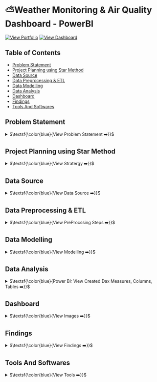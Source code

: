 # ⛅Weather Monitoring & Air Quality Dashboard - PowerBI

[![View Portfolio](https://img.shields.io/badge/View%20Portfolio-%23000000.svg?style=for-the-badge&logo=firefox&logoColor=#FF7139)](https://www.datascienceportfol.io/mohan_Srinivas)
[![View Dashboard](https://img.shields.io/badge/View%20Dashboard-%23000000.svg?style=for-the-badge&logo=Codeforces&logoColor=gold)](https://app.powerbi.com/view?r=eyJrIjoiMDMyZjU4NGMtMTFlMi00ZDBhLWIwNGEtODZkMWM2OTljNzE5IiwidCI6IjM3MzhkYjE5LTA4MzUtNDhmZS05MjhiLWMxZjI3ZmNkN2Y2NCJ9)

## Table of Contents
- [Problem Statement](#problem-statement)
- [Project Planning using Star Method](#project-planning-using-star-method)
- [Data Source](#data-source)
- [Data Preprocessing \& ETL](#data-preprocessing--etl)
- [Data Modelling](#data-modelling)
- [Data Analysis](#data-analysis)
- [Dashboard](#dashboard)
- [Findings](#findings)
- [Tools And Softwares](#tools-and-softwares)


## Problem Statement
<details>
<summary>
$\textsf{\color{blue}{View Problem Statement ➡️}}$
</summary><br>

Access to consolidated, accurate weather and air quality data is critical for urban residents, policy makers, and planners. However, this information is often fragmented across sources, lacks actionable health context, and is not available in an interactive, real-time analytics dashboard.
- **The Problem:**
How can diverse weather and AQI variables be synthesized into a unified dashboard for rapid decision-making, public awareness, and urban planning?
</details>


## Project Planning using Star Method
<details>
<summary>
$\textsf{\color{blue}{View Stratergy ➡️}}$
</summary><br>

- **Understand key KPIs:** Total Engagement, Views, Impressions, Click-Through Rate (CTR), and Engagement Rate.
- **Build hierarchical view:** Platform → Content Category → Post Type → Post-Level Details.
- **Enable drilldowns:** from a high-level overview → campaign analysis → regional performance → content-specific insights.
- **Design dashboards:** clear filters for platform, country, campaign, content type, and date range.

### 📝 S - Situation
- Agencies and urban stakeholders required live, context-rich weather and AQI insights for multiple Indian cities, but data was fragmented, non-intuitive, and lacked health-centric interpretations.

### 🎯 T - Task
- Design and deliver an interactive Power BI dashboard with multi-city weather reporting that provides real-time and forecasted weather and AQI metrics,  incorporates environmental health advisories, and leverages robust data modeling for high-fidelity analytics.

### ⚡ A - Action
- Imported weather and AQI data streams for cities like Bengaluru, Chennai, Hyderabad, Mumbai, Panaji, and Thiruvananthapuram.
- Cleaned, transformed, and Built a star schema data model with key relationships (city, date/time)
- Defined calculated columns for day names, daylight duration, formatting sunrise/sunset, and other contextual metrics.
- Built DAX measures for AQI status, suggestions, dynamic tile coloring, and weather summaries.
- Designed a modular dashboard: city selection, weather/AQI summary, forecast visualization, sunrise/sunset, rain probability, and data freshness.

### 🏆 R - Result
- Delivered a comprehensive, intuitive dashboard that informs users of weather trends, air quality conditions, and recommended actions.
- Enabled data-driven decisions for public advisories and event planning.
- The modular structure allows easy integration of new metrics, locations, or pollutant types.
</details>


## Data Source
<details>
<summary>
$\textsf{\color{blue}{View Data Source ➡️}}$
</summary><br>

>- **Datasource:** Weather API: JSON data fetched from [weatherapi.com](https://api.weatherapi.com/v1/forecast.json) for cities for **3 days** with **aqi**
>- Excel File (Bg_Img.xlsx): containing a table that maps weather conditions to background images.
>- Primary: Live weather and air quality APIs covering Indian metro cities
>- Metrics: Temperature, humidity, wind, pressure, visibility, UV index, precipitation, PM10, PM2.5, CO, SO2, O3, NO2, sunrise/sunset
</details>


## Data Preprocessing & ETL
<details>
<summary>
$\textsf{\color{blue}{View PreProcssing Steps ➡️}}$
</summary><br>

**Raw weather data was imported from the WeatherAPI into Power BI, and the following ETL process was executed in Power Query:**

#### 🗂 Master data Preparation 
1. Connected to the WeatherAPI JSON endpoint for each city.
2. Expanded nested JSON objects (location, current, forecast → day, astro, hour, condition, air_quality).
3. Applied appropriate data types to columns (e.g., type text for strings, Int64.Type for integers, type number for decimals, type datetime for timestamps).
4. Replaced // with https:// in the both forecast.hour and date Condition.Icon field to fix broken image URLs.
5. Combined individual city tables into a single Master table using Table.Combine for unified processing.
6. Created a Master table as the base for all further reference queries.

#### 🌞 Daily Forecast ETL
1. Referenced the Master table.
2. Removed unnecessary columns such as Hourly details and Current conditions.
3. Applied deduplication on {Location, ForecastDate} to ensure unique daily records per city.

#### ⏰ Hourly Forecast ETL
1. Referenced the Master table.
2. Expanded hourly forecast records (forecast.forecastday.hour).
3. Created separate Date and Hour columns by splitting the timestamp.
4. Removed duplicate/unnecessary columns not relevant to hourly analysis.

#### 🌍 Current Weather ETL
1. Referenced the Master table.
2. Removed forecast and hourly columns, retaining only current weather snapshot per city.
3. Cleaned nulls and ensured correct data types for numeric and text fields.

#### 🖼️ Dynamic Weather Changing Background
1. Loaded and transformed an Excel file (Bg_Img.xlsx), setting Weather and Bg columns as type text to map weather conditions to background images.
</details>


## Data Modelling
<details>
<summary>
$\textsf{\color{blue}{View Modelling ➡️}}$
</summary><br>

<img width="600" height="600" alt="Image" src="https://github.com/user-attachments/assets/baf7fcba-e41f-4376-ba34-5603da120728" /> <br> 
The data model in Power BI was designed to connect fact tables (live, daily, hourly) with supporting dimension and helper tables, enabling flexible and dynamic weather analysis.

- **Tables Used:**
  - **Current** (Fact Table) → Central table for live weather and air quality measures (temperature, humidity, pollutant levels) by city and timestamp.
  - **Forecast_Day** (Fact Table) → Day-level forecasted weather per city, including temperatures, rain chances, and astro data (sunrise/sunset).
  - **Forecast_Hour** (Fact Table) → Hour-level forecasted weather, enabling granular trend analysis and detailed visualizations.
  - **Master** (Fact Table) → Integrates metadata for multi-source refresh and time-point validation.
  - **Weather_Bg** (Dimension Table) → Maps weather conditions to dashboard backgrounds, ensuring visuals adapt dynamically to real conditions.
  - **Measuress** (Helper Table) →  A disconnected table created specifically to group and organize all DAX measures.
  - **City-specific tables** (Dimension Tables) → Extend easy multi-location tracking, promoting modularity and separation of city datasets.

- **Time Intelligence:**
  -  Dedicated Date tables connected to timestamps across Current, Forecast_Day, Forecast_Hour, and Data_Refresh.
  - Enables analysis by day of week, month, custom periods, and precise filtering for historical vs. forecast trends.
- **Relationship Setup:**
  - **One-to-Many** link Current with Forecast_Day and Forecast_Hour on city and date/time.
  - **Bi-directional relationship** between [Weather_Bg] and [Current] allows real-time condition-driven background changes.
  - City, day, and hour tables are synchronized to support drill-downs from overview → daily → hourly weather insights.
</details>


## Data Analysis
<details>
<summary>
$\textsf{\color{blue}{Power BI: View Created Dax Measures, Columns, Tables ➡️}}$
</summary><br>

**Measures:**
1. AQI Suggestion
```
VAR AQI  = SELECTEDVALUE('Current' [current.air_quality.pm10])
RETURN
SWITCH(
TRUE(),
AQI <= 50, "Air is clean and healthy",
AQI <= 100, "Acceptable air quality, stay active",
AQI <= 150, "Sensitive groups should reduce outdoor time",
AQI <= 200, "Limit prolonged outdoor exertion",
AQI <= 300, "Avoid outdoor activity if possible",
"Stay indoors, wear mask if outside"
)
```
2. AQI_Status
```
VAR AQI = ROUND(SELECTEDVALUE('Current'[current.air_quality.pm10]),0)
RETURN 
SWITCH(
    TRUE(),
    AQI <= 50, "Good",
    AQI <= 100, "Moderate",
    AQI <= 150, "Unhealthy For Sensitive",
    AQI <= 200, "Unhealthy",
    AQI <= 300, "Very Unhealthy",
    "Hazardous"
)
```
3. Wind_Speed
```
SUM('Current'[current.wind_kph])&" Kph"
```
4. Last_Updated_Date_Curr
```
"Last Updated, "&FORMAT(FIRSTNONBLANK('Current'[current.last_updated],""),"dd mmm")
```
5. Left_value_Rain
```
100 - SUM(Forecast_day[forecast.forecastday.day.daily_chance_of_rain])
```
6. Curr_Temp_C & Forecast_Temp_C
```
1. SUM('Current'[current.temp_c])&" °C"
2. ROUND(AVERAGE(Forecast_day[forecast.forecastday.day.avgtemp_c]), 1) & " °C"
```

**Calculated Columns:**
1. Day_Name 
```
FORMAT(Forecast_day[forecast.forecastday.date], "dd dddd")
```
2. DaylightDuration
```
VAR Minutes = DATEDIFF(Forecast_day[Sunrise], Forecast_day[Sunset], MINUTE)
VAR Hours = INT(Minutes / 60)
VAR Mins = MOD(Minutes, 60)
RETURN
Hours & " hrs " & Mins & " mins"
```
3. Sunrise & Sunset
```
1. FORMAT(Forecast_day[forecast.forecastday.astro.sunrise],"hh:mm AM/PM")
2. FORMAT(Forecast_day[forecast.forecastday.astro.sunset],"hh:mm AM/PM")
```
</details>


## Dashboard
<details>
<summary>
$\textsf{\color{blue}{View Images ➡️}}$
</summary><br>

> ### 1. Weather Report
> <a href="https://app.powerbi.com/view?r=eyJrIjoiMDMyZjU4NGMtMTFlMi00ZDBhLWIwNGEtODZkMWM2OTljNzE5IiwidCI6IjM3MzhkYjE5LTA4MzUtNDhmZS05MjhiLWMxZjI3ZmNkN2Y2NCJ9" target="_blank"> <img width="650" height="400" alt="Image" src="https://github.com/user-attachments/assets/f2f28ae0-46ff-4338-ab92-4ddea982bb0d" /></a>
</details>


## Findings
<details>
<summary>
$\textsf{\color{blue}{View Findings ➡️}}$
</summary><br>

- Single-point user interface for real-time and forecasted weather and AQI across major Indian cities.
- Interactive visuals highlight city-level trends in temperature, humidity, wind, and pollutants for quick comparisons.
- Color-coded AQI and pollutant tiles (e.g., green for safe, red for hazardous) enable rapid risk assessment.
- Displays daylight duration, sunrise/sunset, and chance of rain for effective planning.
- Automated scheduled refresh ensures data is always current, building user trust.
- Dynamic background changes based on real-time weather conditions, enhancing the visual experience.
</details>


## Tools And Softwares
<details>
<summary>
$\textsf{\color{blue}{View Tools ➡️}}$
</summary><br>

- **Power BI** → Data model, DAX, dashboard dev
- **Source Data** → Weather/AQI public APIs
- **Modeling** → Advanced DAX, calculated columns, custom color models
- **Excel/CSV** → Raw dataset handling
- **Icons/Images** → For visual representation in dashboard
</details>
